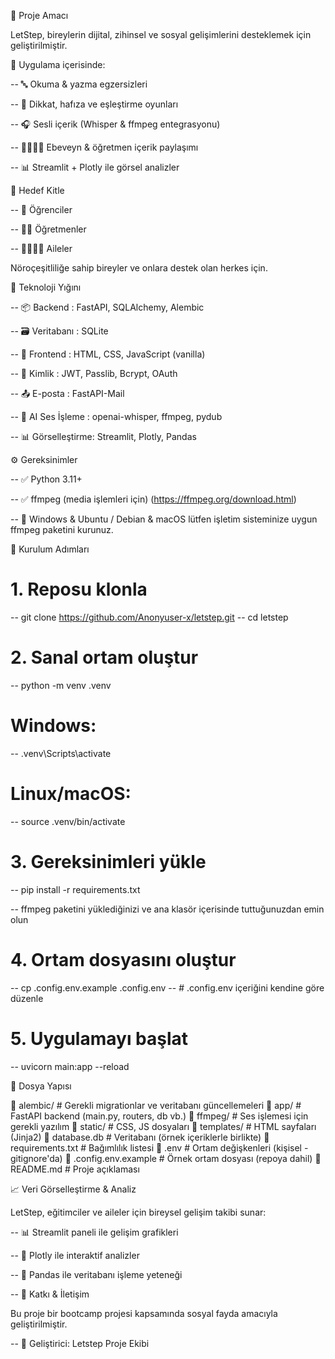 🎯 Proje Amacı

LetStep, bireylerin dijital, zihinsel ve sosyal gelişimlerini desteklemek için geliştirilmiştir.

🧩 Uygulama içerisinde:

--   🔤 Okuma & yazma egzersizleri

--   🧠 Dikkat, hafıza ve eşleştirme oyunları

--   🎧 Sesli içerik (Whisper & ffmpeg entegrasyonu)

--   👨‍👩‍👧‍👦 Ebeveyn & öğretmen içerik paylaşımı 

--   📊 Streamlit + Plotly ile görsel analizler

👥 Hedef Kitle

--   👶 Öğrenciler

--   👩‍🏫 Öğretmenler

--   👨‍👩‍👧‍👦 Aileler

Nöroçeşitliliğe sahip bireyler ve onlara destek olan herkes için.



🧩 Teknoloji Yığını

--   📦 Backend     : FastAPI, SQLAlchemy, Alembic

--   🗃️ Veritabanı  : SQLite

--   🎨 Frontend    : HTML, CSS, JavaScript (vanilla)

--   🔐 Kimlik      : JWT, Passlib, Bcrypt, OAuth

--   📤 E-posta     : FastAPI-Mail

--   🧠 AI Ses İşleme : openai-whisper, ffmpeg, pydub

--   📊 Görselleştirme: Streamlit, Plotly, Pandas


⚙️ Gereksinimler

--   ✅ Python 3.11+

--   ✅ ffmpeg (media işlemleri için) (https://ffmpeg.org/download.html)

--   🔗 Windows & Ubuntu / Debian  & macOS lütfen işletim sisteminize uygun ffmpeg paketini kurunuz.



🚀 Kurulum Adımları

# 1. Reposu klonla
--   git clone https://github.com/Anonyuser-x/letstep.git
--   cd letstep

# 2. Sanal ortam oluştur
--   python -m venv .venv

# Windows:
--   .venv\Scripts\activate

# Linux/macOS:
--   source .venv/bin/activate

# 3. Gereksinimleri yükle
--   pip install -r requirements.txt

--   ffmpeg paketini yüklediğinizi ve ana klasör içerisinde tuttuğunuzdan emin olun

# 4. Ortam dosyasını oluştur
--   cp .config.env.example .config.env
--   # .config.env içeriğini kendine göre düzenle

# 5. Uygulamayı başlat
--   uvicorn main:app --reload

📁 Dosya Yapısı

📁 alembic/             # Gerekli migrationlar ve veritabanı güncellemeleri
📁 app/                 # FastAPI backend (main.py, routers, db vb.)
📁 ffmpeg/              # Ses işlemesi için gerekli yazılım 
📁 static/              # CSS, JS dosyaları
📁 templates/           # HTML sayfaları (Jinja2)
📄 database.db          # Veritabanı (örnek içeriklerle birlikte)
📄 requirements.txt     # Bağımlılık listesi
📄 .env                 # Ortam değişkenleri (kişisel - gitignore'da)
📄 .config.env.example  # Örnek ortam dosyası (repoya dahil)
📄 README.md            # Proje açıklaması


📈 Veri Görselleştirme & Analiz

LetStep, eğitimciler ve aileler için bireysel gelişim takibi sunar:

--   📊 Streamlit paneli ile gelişim grafikleri

--   📌 Plotly ile interaktif analizler

--   📑 Pandas ile veritabanı işleme yeteneği

--   🤝 Katkı & İletişim

Bu proje bir bootcamp projesi kapsamında sosyal fayda amacıyla geliştirilmiştir.

--   👤 Geliştirici: Letstep Proje Ekibi

